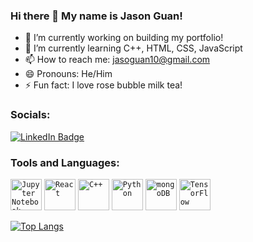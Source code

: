### Hi there 👋 My name is Jason Guan!

- 🔭 I’m currently working on building my portfolio!
- 🌱 I’m currently learning C++, HTML, CSS, JavaScript
- 📫 How to reach me: jasoguan10@gmail.com
- 😄 Pronouns: He/Him
- ⚡ Fun fact: I love rose bubble milk tea!

### Socials:
<div class = "badges">
  <a href = "https://www.linkedin.com/in/jiaxiong-guan/">
    <img src = "https://img.shields.io/badge/LinkedIn-0077B5?style=for-the-badge&logo=linkedin&logoColor=white" alt ="LinkedIn Badge">
  </a>
</div>


### Tools and Languages:
<div>
	<code><img width="50" src="https://raw.githubusercontent.com/marwin1991/profile-technology-icons/refs/heads/main/icons/jupyter_notebook.png" alt="Jupyter Notebook" title="Jupyter Notebook"/></code>
	<code><img width="50" src="https://raw.githubusercontent.com/marwin1991/profile-technology-icons/refs/heads/main/icons/react.png" alt="React" title="React"/></code>
	<code><img width="50" src="https://raw.githubusercontent.com/marwin1991/profile-technology-icons/refs/heads/main/icons/c++.png" alt="C++" title="C++"/></code>
	<code><img width="50" src="https://raw.githubusercontent.com/marwin1991/profile-technology-icons/refs/heads/main/icons/python.png" alt="Python" title="Python"/></code>
	<code><img width="50" src="https://raw.githubusercontent.com/marwin1991/profile-technology-icons/refs/heads/main/icons/mongodb.png" alt="mongoDB" title="mongoDB"/></code>
	<code><img width="50" src="https://raw.githubusercontent.com/marwin1991/profile-technology-icons/refs/heads/main/icons/tensorflow.png" alt="TensorFlow" title="TensorFlow"/></code>
</div>

[![Top Langs](https://github-readme-stats.vercel.app/api/top-langs/?username=Jguan10&layout=donut)](https://github.com/anuraghazra/github-readme-stats)
<!-- Thanks to https://github.com/anuraghazra for the stats! -->
